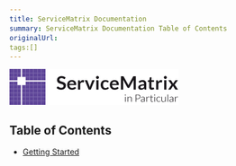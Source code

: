 ```yaml
---
title: ServiceMatrix Documentation
summary: ServiceMatrix Documentation Table of Contents
originalUrl:
tags:[]
---
```


![ServiceMatrix](../logo-sm.png)

<a name="sm-toc"></a>
## Table of Contents ##

- [Getting Started](#getting-started)
